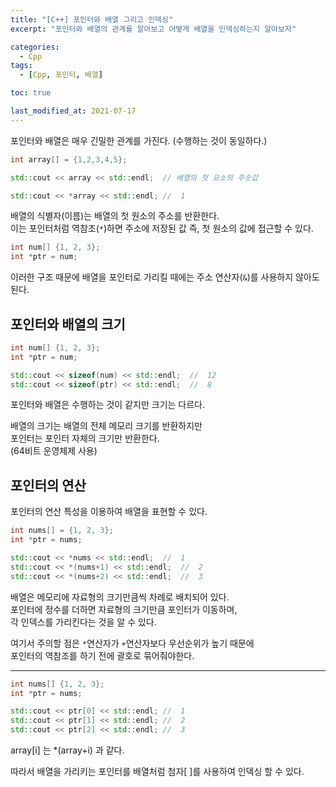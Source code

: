 ```yaml
---
title: "[C++] 포인터와 배열 그리고 인덱싱"
excerpt: "포인터와 배열의 관계를 알아보고 어떻게 배열을 인덱싱하는지 알아보자"

categories:
  - Cpp
tags:
  - [Cpp, 포인터, 배열]

toc: true

last_modified_at: 2021-07-17
---
```


포인터와 배열은 매우 긴밀한 관계를 가진다. (수행하는 것이 동일하다.)

```cpp
int array[] = {1,2,3,4,5};

std::cout << array << std::endl;  // 배열의 첫 요소의 주솟값

std::cout << *array << std::endl; //  1
```

배열의 식별자(이름)는 배열의 첫 원소의 주소를 반환한다.   
이는 포인터처럼 역참조(`*`)하면 주소에 저장된 값 즉, 첫 원소의 값에 접근할 수 있다.

```cpp
int num[] {1, 2, 3};
int *ptr = num;
```

이러한 구조 때문에 배열을 포인터로 가리킬 때에는 주소 연산자(`&`)를 사용하지 않아도 된다.

## 포인터와 배열의 크기

```cpp
int num[] {1, 2, 3};
int *ptr = num;

std::cout << sizeof(num) << std::endl;  //  12
std::cout << sizeof(ptr) << std::endl;  //  8
```

포인터와 배열은 수행하는 것이 같지만 크기는 다르다.

배열의 크기는 배열의 전체 메모리 크기를 반환하지만   
포인터는 포인터 자체의 크기만 반환한다.   
(64비트 운영체제 사용)

## 포인터의 연산

포인터의 연산 특성을 이용하여 배열을 표현할 수 있다.

```cpp
int nums[] = {1, 2, 3};
int *ptr = nums;

std::cout << *nums << std::endl;  //  1
std::cout << *(nums+1) << std::endl;  //  2
std::cout << *(nums+2) << std::endl;  //  3
```

배열은 메모리에 자료형의 크기만큼씩 차례로 배치되어 있다.   
포인터에 정수를 더하면 자료형의 크기만큼 포인터가 이동하며,   
각 인덱스를 가리킨다는 것을 알 수 있다.   

여기서 주의할 점은 `*`연산자가 `+`연산자보다 우선순위가 높기 때문에   
포인터의 역참조를 하기 전에 괄호로 묶어줘야한다.

___

```cpp
int nums[] {1, 2, 3};
int *ptr = nums;

std::cout << ptr[0] << std::endl; //  1
std::cout << ptr[1] << std::endl; //  2
std::cout << ptr[2] << std::endl; //  3
```

array[i] 는 *(array+i) 과 같다.

따라서 배열을 가리키는 포인터를 배열처럼 첨자[ ]를 사용하여 인덱싱 할 수 있다.